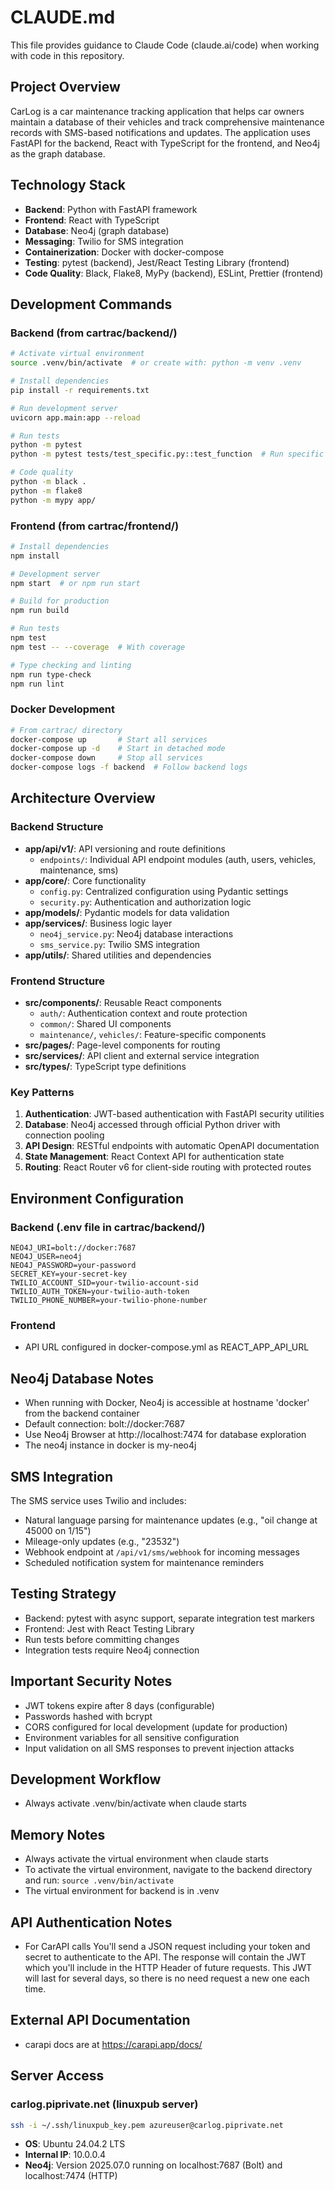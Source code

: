 # CLAUDE.md

This file provides guidance to Claude Code (claude.ai/code) when working with code in this repository.

## Project Overview

CarLog is a car maintenance tracking application that helps car owners maintain a database of their vehicles and track comprehensive maintenance records with SMS-based notifications and updates. The application uses FastAPI for the backend, React with TypeScript for the frontend, and Neo4j as the graph database.

## Technology Stack

- **Backend**: Python with FastAPI framework
- **Frontend**: React with TypeScript
- **Database**: Neo4j (graph database)
- **Messaging**: Twilio for SMS integration
- **Containerization**: Docker with docker-compose
- **Testing**: pytest (backend), Jest/React Testing Library (frontend)
- **Code Quality**: Black, Flake8, MyPy (backend), ESLint, Prettier (frontend)

## Development Commands

### Backend (from cartrac/backend/)
```bash
# Activate virtual environment
source .venv/bin/activate  # or create with: python -m venv .venv

# Install dependencies
pip install -r requirements.txt

# Run development server
uvicorn app.main:app --reload

# Run tests
python -m pytest
python -m pytest tests/test_specific.py::test_function  # Run specific test

# Code quality
python -m black .
python -m flake8
python -m mypy app/
```

### Frontend (from cartrac/frontend/)
```bash
# Install dependencies
npm install

# Development server
npm start  # or npm run start

# Build for production
npm run build

# Run tests
npm test
npm test -- --coverage  # With coverage

# Type checking and linting
npm run type-check
npm run lint
```

### Docker Development
```bash
# From cartrac/ directory
docker-compose up       # Start all services
docker-compose up -d    # Start in detached mode
docker-compose down     # Stop all services
docker-compose logs -f backend  # Follow backend logs
```

## Architecture Overview

### Backend Structure
- **app/api/v1/**: API versioning and route definitions
  - `endpoints/`: Individual API endpoint modules (auth, users, vehicles, maintenance, sms)
- **app/core/**: Core functionality
  - `config.py`: Centralized configuration using Pydantic settings
  - `security.py`: Authentication and authorization logic
- **app/models/**: Pydantic models for data validation
- **app/services/**: Business logic layer
  - `neo4j_service.py`: Neo4j database interactions
  - `sms_service.py`: Twilio SMS integration
- **app/utils/**: Shared utilities and dependencies

### Frontend Structure
- **src/components/**: Reusable React components
  - `auth/`: Authentication context and route protection
  - `common/`: Shared UI components
  - `maintenance/`, `vehicles/`: Feature-specific components
- **src/pages/**: Page-level components for routing
- **src/services/**: API client and external service integration
- **src/types/**: TypeScript type definitions

### Key Patterns
1. **Authentication**: JWT-based authentication with FastAPI security utilities
2. **Database**: Neo4j accessed through official Python driver with connection pooling
3. **API Design**: RESTful endpoints with automatic OpenAPI documentation
4. **State Management**: React Context API for authentication state
5. **Routing**: React Router v6 for client-side routing with protected routes

## Environment Configuration

### Backend (.env file in cartrac/backend/)
```
NEO4J_URI=bolt://docker:7687
NEO4J_USER=neo4j
NEO4J_PASSWORD=your-password
SECRET_KEY=your-secret-key
TWILIO_ACCOUNT_SID=your-twilio-account-sid
TWILIO_AUTH_TOKEN=your-twilio-auth-token
TWILIO_PHONE_NUMBER=your-twilio-phone-number
```

### Frontend
- API URL configured in docker-compose.yml as REACT_APP_API_URL

## Neo4j Database Notes

- When running with Docker, Neo4j is accessible at hostname 'docker' from the backend container
- Default connection: bolt://docker:7687
- Use Neo4j Browser at http://localhost:7474 for database exploration
- The neo4j instance in docker is my-neo4j

## SMS Integration

The SMS service uses Twilio and includes:
- Natural language parsing for maintenance updates (e.g., "oil change at 45000 on 1/15")
- Mileage-only updates (e.g., "23532")
- Webhook endpoint at `/api/v1/sms/webhook` for incoming messages
- Scheduled notification system for maintenance reminders

## Testing Strategy

- Backend: pytest with async support, separate integration test markers
- Frontend: Jest with React Testing Library
- Run tests before committing changes
- Integration tests require Neo4j connection

## Important Security Notes

- JWT tokens expire after 8 days (configurable)
- Passwords hashed with bcrypt
- CORS configured for local development (update for production)
- Environment variables for all sensitive configuration
- Input validation on all SMS responses to prevent injection attacks

## Development Workflow

- Always activate .venv/bin/activate when claude starts

## Memory Notes

- Always activate the virtual environment when claude starts
- To activate the virtual environment, navigate to the backend directory and run: `source .venv/bin/activate`
- The virtual environment for backend is in .venv

## API Authentication Notes

- For CarAPI calls You'll send a JSON request including your token and secret to authenticate to the API. The response will contain the JWT which you'll include in the HTTP Header of future requests. This JWT will last for several days, so there is no need request a new one each time.

## External API Documentation

- carapi docs are at https://carapi.app/docs/

## Server Access

### carlog.piprivate.net (linuxpub server)
```bash
ssh -i ~/.ssh/linuxpub_key.pem azureuser@carlog.piprivate.net
```
- **OS**: Ubuntu 24.04.2 LTS
- **Internal IP**: 10.0.0.4
- **Neo4j**: Version 2025.07.0 running on localhost:7687 (Bolt) and localhost:7474 (HTTP)